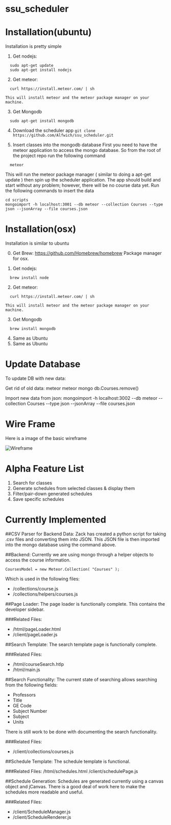 ssu_scheduler
=============

Installation(ubuntu)
============

Installation is pretty simple

  1. Get nodejs:
  ```
    sudo apt-get update
    sudo apt-get install nodejs
  ```

  2. Get meteor:
  ```
    curl https://install.meteor.com/ | sh
  ```
    This will install meteor and the meteor package manager on your machine.

  3. Get Mongodb
  ```
    sudo apt-get install mongodb
  ```

  4. Download the scheduler app
    ```
    git clone https://github.com/Alfwich/ssu_scheduler.git
    ```

  5. Insert classes into the mongodb database
  First you need to have the meteor application to access the mongo database. So from the root of the project repo run the following command
  ```
    meteor
  ```

  This will run the meteor package manager ( similar to doing a apt-get update ) then spin up the scheduler application.
  The app should build and start without any problem; however, there will be no course data yet. Run the following commands to insert the data
  ```
  cd scripts
  mongoimport -h localhost:3001 --db meteor --collection Courses --type json --jsonArray --file courses.json
  ```
Installation(osx)
============
  Installation is similar to ubuntu

  0. Get Brew:
    https://github.com/Homebrew/homebrew
    Package manager for osx.

  1. Get nodejs:
  ```
    brew install node
  ```

  2. Get meteor:
  ```
    curl https://install.meteor.com/ | sh
  ```
    This will install meteor and the meteor package manager on your machine.

  3. Get Mongodb
  ```
    brew install mongodb
  ```

  4. Same as Ubuntu
  5. Same as Ubuntu

Update Database
===============

To update DB with new data:

Get rid of old data:
meteor
meteor mongo
db.Courses.remove()

Import new data from json:
mongoimport -h localhost:3002 --db meteor --collection Courses --type json --jsonArray --file courses.json

Wire Frame
==========

Here is a image of the basic wireframe


![Wireframe](https://raw.githubusercontent.com/Alfwich/ssu_scheduler/master/public/image/WhiteboardWireframe.jpg "Wireframe for ssu scheduler")

Alpha Feature List
====================

1. Search for classes
2. Generate schedules from selected classes & display them
3. Filter/pair-down generated schedules
4. Save specific schedules

Currently Implemented
=====================

##CSV Parser for Backend Data: 
Zack has created a python script for taking .csv files and converting them into JSON.
This JSON file is then imported into the mongo database using the command above.

##Backend: 
Currently we are using mongo through a helper objects to access the course information. 

```
CoursesModel = new Meteor.Collection( "Courses" );
```

Which is used in the following files:

+ /collections/course.js
+ /collections/helpers/courses.js

##Page Loader:
The page loader is functionally complete. This contains the developer sidebar.

###Related Files:
+ /html/pageLoader.html
+ /client/pageLoader.js

##Search Template:
The search template page is functionally complete.

###Related Files:
+ /html/courseSearch.htlp
+ /html/main.js

##Search Functionality:
The current state of searching allows searching from the following fields:
+ Professors
+ Title
+ GE Code
+ Subject Number
+ Subject
+ Units

There is still work to be done with documenting the search functionality.

###Related Files:
+ /client/collections/courses.js

##Schedule Template:
The schedule template is functional. 

###Related Files:
/html/schedules.html
/client/schedulePage.js

##Schedule Generation:
Schedules are generated currently using a canvas object and jCanvas. There is a good deal of work here to make the schedules more readable and useful.

###Related Files:
+ /client/ScheduleManager.js
+ /client/ScheduleRenderer.js 
